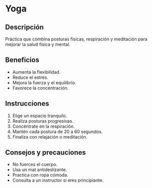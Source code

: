 # Yoga

## Descripción
Práctica que combina posturas físicas, respiración y meditación para mejorar la salud física y mental.

## Beneficios
- Aumenta la flexibilidad.
- Reduce el estrés.
- Mejora la fuerza y el equilibrio.
- Favorece la concentración.

## Instrucciones
1. Elige un espacio tranquilo.
2. Realiza posturas progresivas.
3. Concéntrate en la respiración.
4. Mantén cada postura de 20 a 60 segundos.
5. Finaliza con relajación o meditación.

## Consejos y precauciones
- No fuerces el cuerpo.
- Usa un mat antideslizante.
- Practica con ropa cómoda.
- Consulta a un instructor si eres principiante.
